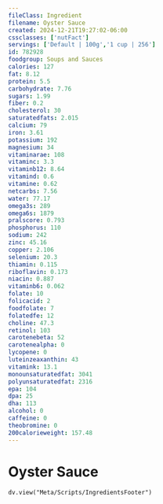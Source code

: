 ```yaml
---
fileClass: Ingredient
filename: Oyster Sauce
created: 2024-12-21T19:27:02-06:00
cssclasses: ['nutFact']
servings: ['Default | 100g','1 cup | 256']
id: 782928
foodgroup: Soups and Sauces
calories: 127
fat: 8.12
protein: 5.5
carbohydrate: 7.76
sugars: 1.99
fiber: 0.2
cholesterol: 30
saturatedfats: 2.015
calcium: 79
iron: 3.61
potassium: 192
magnesium: 34
vitaminarae: 108
vitaminc: 3.3
vitaminb12: 8.64
vitamind: 0.6
vitamine: 0.62
netcarbs: 7.56
water: 77.17
omega3s: 289
omega6s: 1879
pralscore: 0.793
phosphorus: 110
sodium: 242
zinc: 45.16
copper: 2.106
selenium: 20.3
thiamin: 0.115
riboflavin: 0.173
niacin: 0.887
vitaminb6: 0.062
folate: 10
folicacid: 2
foodfolate: 7
folatedfe: 12
choline: 47.3
retinol: 103
carotenebeta: 52
carotenealpha: 0
lycopene: 0
luteinzeaxanthin: 43
vitamink: 13.1
monounsaturatedfat: 3041
polyunsaturatedfat: 2316
epa: 104
dpa: 25
dha: 113
alcohol: 0
caffeine: 0
theobromine: 0
200calorieweight: 157.48
---
```


# Oyster Sauce

```dataviewjs
dv.view("Meta/Scripts/IngredientsFooter")
```